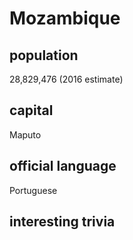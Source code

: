 # Mozambique
## population
28,829,476 (2016 estimate)

## capital
Maputo
 
## official language
Portuguese

## interesting trivia



